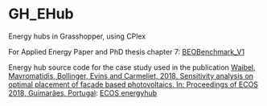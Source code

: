 # GH_EHub
Energy hubs in Grasshopper, using CPlex

For Applied Energy Paper and PhD thesis chapter 7: [BEOBenchmark_V1](../master/BEOBenchmark_V1)

Energy hub source code for the case study used in the publication [Waibel, Mavromatidis, Bollinger, Evins and Carmeliet, 2018. Sensitivity analysis on optimal placement of façade based photovoltaics. In: Proceedings of ECOS 2018, Guimarães, Portugal](https://www.researchgate.net/publication/325949414_Sensitivity_analysis_on_optimal_placement_of_facade_based_photovoltaics): [ECOS energyhub](../master/BEOBenchmark_V1)
